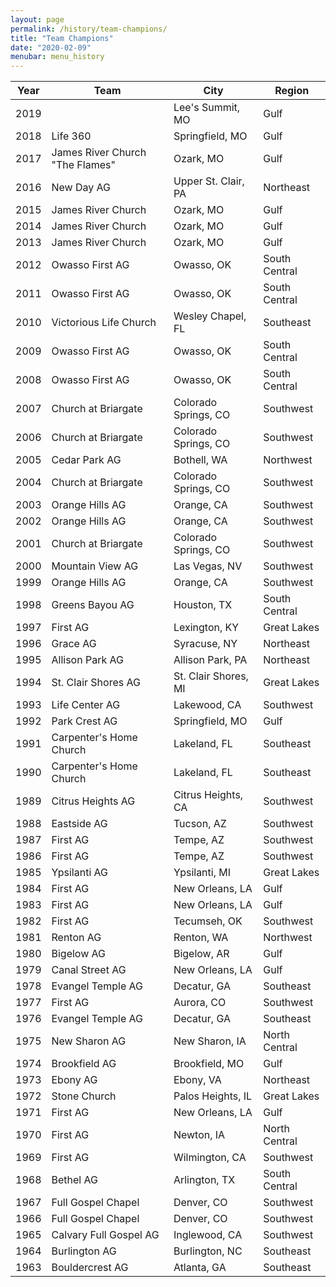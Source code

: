 ```yaml
---
layout: page
permalink: /history/team-champions/
title: "Team Champions"
date: "2020-02-09"
menubar: menu_history
---
```


| Year | Team                            | City                 | Region        |
|------|---------------------------------|----------------------|---------------|
| 2019 |                                 | Lee's Summit, MO     | Gulf          |
| 2018 | Life 360                        | Springfield, MO      | Gulf          |
| 2017 | James River Church "The Flames" | Ozark, MO            | Gulf          |
| 2016 | New Day AG                      | Upper St. Clair, PA  | Northeast     |
| 2015 | James River Church              | Ozark, MO            | Gulf          |
| 2014 | James River Church              | Ozark, MO            | Gulf          |
| 2013 | James River Church              | Ozark, MO            | Gulf          |
| 2012 | Owasso First AG                 | Owasso, OK           | South Central |
| 2011 | Owasso First AG                 | Owasso, OK           | South Central |
| 2010 | Victorious Life Church          | Wesley Chapel, FL    | Southeast     |
| 2009 | Owasso First AG                 | Owasso, OK           | South Central |
| 2008 | Owasso First AG                 | Owasso, OK           | South Central |
| 2007 | Church at Briargate             | Colorado Springs, CO | Southwest     |
| 2006 | Church at Briargate             | Colorado Springs, CO | Southwest     |
| 2005 | Cedar Park AG                   | Bothell, WA          | Northwest     |
| 2004 | Church at Briargate             | Colorado Springs, CO | Southwest     |
| 2003 | Orange Hills AG                 | Orange, CA           | Southwest     |
| 2002 | Orange Hills AG                 | Orange, CA           | Southwest     |
| 2001 | Church at Briargate             | Colorado Springs, CO | Southwest     |
| 2000 | Mountain View AG                | Las Vegas, NV        | Southwest     |
| 1999 | Orange Hills AG                 | Orange, CA           | Southwest     |
| 1998 | Greens Bayou AG                 | Houston, TX          | South Central |
| 1997 | First AG                        | Lexington, KY        | Great Lakes   |
| 1996 | Grace AG                        | Syracuse, NY         | Northeast     |
| 1995 | Allison Park AG                 | Allison Park, PA     | Northeast     |
| 1994 | St. Clair Shores AG             | St. Clair Shores, MI | Great Lakes   |
| 1993 | Life Center AG                  | Lakewood, CA         | Southwest     |
| 1992 | Park Crest AG                   | Springfield, MO      | Gulf          |
| 1991 | Carpenter's Home Church         | Lakeland, FL         | Southeast     |
| 1990 | Carpenter's Home Church         | Lakeland, FL         | Southeast     |
| 1989 | Citrus Heights AG               | Citrus Heights, CA   | Southwest     |
| 1988 | Eastside AG                     | Tucson, AZ           | Southwest     |
| 1987 | First AG                        | Tempe, AZ            | Southwest     |
| 1986 | First AG                        | Tempe, AZ            | Southwest     |
| 1985 | Ypsilanti AG                    | Ypsilanti, MI        | Great Lakes   |
| 1984 | First AG                        | New Orleans, LA      | Gulf          |
| 1983 | First AG                        | New Orleans, LA      | Gulf          |
| 1982 | First AG                        | Tecumseh, OK         | Southwest     |
| 1981 | Renton AG                       | Renton, WA           | Northwest     |
| 1980 | Bigelow AG                      | Bigelow, AR          | Gulf          |
| 1979 | Canal Street AG                 | New Orleans, LA      | Gulf          |
| 1978 | Evangel Temple AG               | Decatur, GA          | Southeast     |
| 1977 | First AG                        | Aurora, CO           | Southwest     |
| 1976 | Evangel Temple AG               | Decatur, GA          | Southeast     |
| 1975 | New Sharon AG                   | New Sharon, IA       | North Central |
| 1974 | Brookfield AG                   | Brookfield, MO       | Gulf          |
| 1973 | Ebony AG                        | Ebony, VA            | Northeast     |
| 1972 | Stone Church                    | Palos Heights, IL    | Great Lakes   |
| 1971 | First AG                        | New Orleans, LA      | Gulf          |
| 1970 | First AG                        | Newton, IA           | North Central |
| 1969 | First AG                        | Wilmington, CA       | Southwest     |
| 1968 | Bethel AG                       | Arlington, TX        | South Central |
| 1967 | Full Gospel Chapel              | Denver, CO           | Southwest     |
| 1966 | Full Gospel Chapel              | Denver, CO           | Southwest     |
| 1965 | Calvary Full Gospel AG          | Inglewood, CA        | Southwest     |
| 1964 | Burlington AG                   | Burlington, NC       | Southeast     |
| 1963 | Bouldercrest AG                 | Atlanta, GA          | Southeast     |
